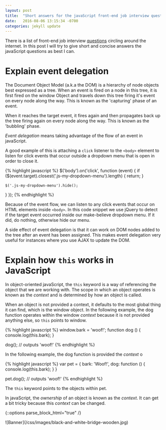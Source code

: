 ```yaml
---
layout: post
title:  "Short answers for the javaScript front-end job interview questions"
date:   2016-08-06 13:15:34 -0700
categories: jekyll update
---
```

There is a list of front-end job interview [questions](https://github.com/h5bp/Front-end-Developer-Interview-Questions) circling around the internet. In this post I will try to give short and concise answers the javaScript questions as best I can.

# Explain event delegation

The Document Object Model (a.k.a the DOM) is a hierarchy of node objects best expressed as a tree. When an event is fired on a node in this tree, it is first fired on the window Object and travels down this tree firing it's event on every node along the way. This is known as the 'capturing' phase of an event. 

When it reaches the target event, it fires again and then propagates back up the tree firing again on every node along the way. This is known as the 'bubbling' phase.

*Event delegation* means taking advantage of the flow of an event in javaScript.

A good example of this is attaching a ```click``` listener to the ```<body>``` element to listen for click events that occur outside a dropdown menu that is open in order to close it.

{% highlight javascript %}
  $('body').on('click', function (event) {
    if ($(event.target).closest('.js-my-dropdown-menu').length) {
      return;
    }

    $('.js-my-dropdown-menu').hide();
  }
  });
{% endhighlight %}

Because of the event flow, we can listen to any click events that occur on HTML elements inside ```<body>```. In this code snippet we use jQuery to detect if the target event occurred inside our make-believe dropdown menu. If it did, do nothing, otherwise hide our menu.

A side effect of event delegation is that it can work on DOM nodes added to the tree after an event has been assigned. This makes event delegation very useful for instances where you use AJAX to update the DOM.

# Explain how ```this``` works in JavaScript

In object-oriented javaScript, the ```this``` keyword is a way of referencing the object that we are working with. The scope in which an object operates is known as the *context* and is determined by how an object is called.

When an object is not provided a context, it defaults to the most global thing it can find, which is the window object. In the following example, the dog function operates within the window *context* because it is not provided anything else, so ```this``` points to window.

{% highlight javascript %}
  window.bark = 'woof!';
  function dog () {
    console.log(this.bark);
  }

  dog(); // outputs 'woof!'
{% endhighlight %}


In the following example, the dog function is provided the *context* o

{% highlight javascript %}
  var pet = {
    bark: 'Woof!',
    dog: function () {
      console.log(this.bark);
      }
    }

  pet.dog(); // outputs 'woof!'
{% endhighlight %}

The ```this``` keyword points to the objects within pet.

In javaScript, the *ownership* of an object is known as the *context*. It can get a bit tricky because this *context* can be changed.


{::options parse_block_html="true" /}
<div class="header-hero">
![Banner](/css/images/black-and-white-bridge-wooden.jpg)
<div class="inner"></div>
</div>